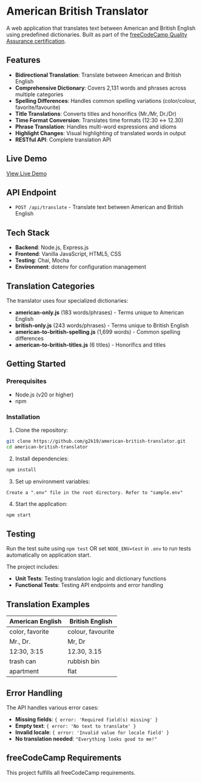 # American British Translator

A web application that translates text between American and British English using predefined dictionaries. Built as part of the [freeCodeCamp Quality Assurance certification](https://www.freecodecamp.org/learn/quality-assurance/quality-assurance-projects/american-british-translator).

## Features

- **Bidirectional Translation**: Translate between American and British English
- **Comprehensive Dictionary**: Covers 2,131 words and phrases across multiple categories
- **Spelling Differences**: Handles common spelling variations (color/colour, favorite/favourite)
- **Title Translations**: Converts titles and honorifics (Mr./Mr, Dr./Dr)
- **Time Format Conversion**: Translates time formats (12:30 ↔ 12.30)
- **Phrase Translation**: Handles multi-word expressions and idioms
- **Highlight Changes**: Visual highlighting of translated words in output
- **RESTful API**: Complete translation API

## Live Demo

[View Live Demo]()

## API Endpoint

- `POST /api/translate` - Translate text between American and British English

## Tech Stack

- **Backend**: Node.js, Express.js
- **Frontend**: Vanilla JavaScript, HTML5, CSS
- **Testing**: Chai, Mocha
- **Environment**: dotenv for configuration management

## Translation Categories

The translator uses four specialized dictionaries:

- **american-only.js** (183 words/phrases) - Terms unique to American English
- **british-only.js** (243 words/phrases) - Terms unique to British English  
- **american-to-british-spelling.js** (1,699 words) - Common spelling differences
- **american-to-british-titles.js** (6 titles) - Honorifics and titles

## Getting Started

### Prerequisites

- Node.js (v20 or higher)
- npm

### Installation

1. Clone the repository:
```bash
git clone https://github.com/g2k19/american-british-translator.git
cd american-british-translator
```

2. Install dependencies:
```bash
npm install
```

3. Set up environment variables:
```
Create a ".env" file in the root directory. Refer to "sample.env"
```

4. Start the application:
```bash
npm start
```

## Testing

Run the test suite using `npm test` OR set `NODE_ENV=test` in `.env` to run tests automatically on application start.

The project includes:
- **Unit Tests**: Testing translation logic and dictionary functions
- **Functional Tests**: Testing API endpoints and error handling

## Translation Examples

| American English | British English |
|------------------|-----------------|
| color, favorite | colour, favourite |
| Mr., Dr. | Mr, Dr |
| 12:30, 3:15 | 12.30, 3.15 |
| trash can | rubbish bin |
| apartment | flat |

## Error Handling

The API handles various error cases:

- **Missing fields**: `{ error: 'Required field(s) missing' }`
- **Empty text**: `{ error: 'No text to translate' }`
- **Invalid locale**: `{ error: 'Invalid value for locale field' }`
- **No translation needed**: `"Everything looks good to me!"`

## freeCodeCamp Requirements

This project fulfills all freeCodeCamp requirements.
